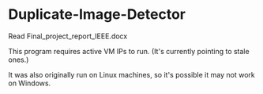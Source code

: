 # Duplicate-Image-Detector
Read Final_project_report_IEEE.docx

This program requires active VM IPs to run. (It's currently pointing to stale ones.)

It was also originally run on Linux machines, so it's possible it may not work on Windows.
